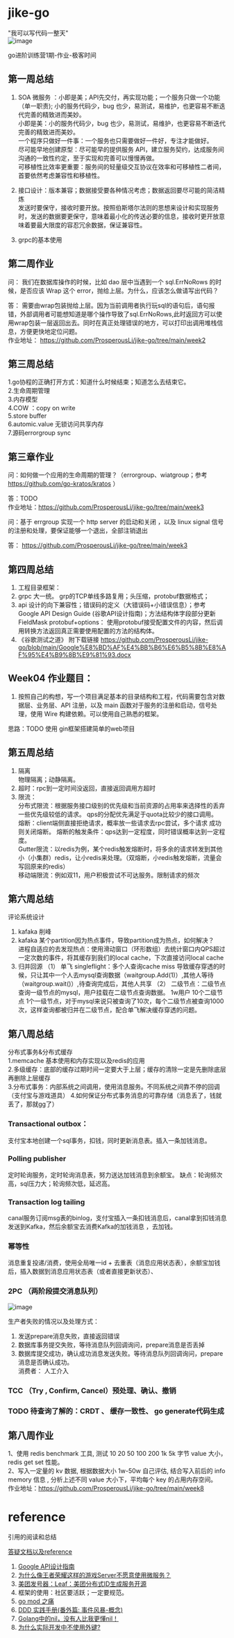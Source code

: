 # jike-go

"我可以写代码一整天"  
![image](https://github.com/ProsperousLi/jike-go/blob/main/docs/u%3D787858893%2C1297713883%26fm%3D26%26gp%3D0.png)

go进阶训练营1期-作业-极客时间

## 第一周总结

1. SOA 微服务 ：小即是美；API先交付，再实现功能；一个服务只做一个功能（单一职责); 小的服务代码少，bug 也少，易测试，易维护，也更容易不断迭代完善的精致进而美妙。  
   小即是美：小的服务代码少，bug 也少，易测试，易维护，也更容易不断迭代完善的精致进而美妙。  
   一个程序只做好一件事：一个服务也只需要做好一件好，专注才能做好。  
   尽可能早地创建原型：尽可能早的提供服务 API，建立服务契约，达成服务间沟通的一致性约定，至于实现和完善可以慢慢再做。  
   可移植性比效率更重要：服务间的轻量级交互协议在效率和可移植性二者间，首要依然考虑兼容性和移植性。      
   
2. 接口设计：版本兼容；数据接受要各种情况考虑；数据返回要尽可能的简洁精炼  
            发送时要保守，接收时要开放。按照伯斯塔尔法则的思想来设计和实现服务时，发送的数据要更保守，意味着最小化的传送必要的信息，接收时更开放意味着要最大限度的容忍冗余数据，保证兼容性。  
3. grpc的基本使用 

## 第二周作业

问： 我们在数据库操作的时候，比如 dao 层中当遇到一个 sql.ErrNoRows 的时候，是否应该 Wrap 这个 error，抛给上层。为什么，应该怎么做请写出代码？ 

答： 需要由wrap包装抛给上层。因为当前调用者执行玩sql的语句后，语句报错，外部调用者可能想知道是哪个操作导致了sql.ErrNoRows,此时返回方可以使用wrap包装一层返回出去。同时在真正处理错误的地方，可以打印出调用堆栈信息，方便更快地定位问题。  
作业地址： https://github.com/ProsperousLi/jike-go/tree/main/week2  

## 第三周总结

1.go协程的正确打开方式：知道什么时候结束；知道怎么去结束它。  
2.生命周期管理  
3.内存模型  
4.COW ：copy on write  
5.store buffer  
6.automic.value 无锁访问共享内存  
7.源码errorgroup sync  

## 第三章作业

问：如何做一个应用的生命周期的管理？（errorgroup、wiatgroup；参考 https://github.com/go-kratos/kratos ）

答：TODO  
作业地址：https://github.com/ProsperousLi/jike-go/tree/main/week3  

问：基于 errgroup 实现一个 http server 的启动和关闭 ，以及 linux signal 信号的注册和处理，要保证能够一个退出，全部注销退出  

答： https://github.com/ProsperousLi/jike-go/tree/main/week3  

## 第四周总结  
1. 工程目录框架：  
2. grpc 大一统。 grp的TCP单线多路复用；头压缩，protobuf数据格式；
3. api 设计的向下兼容性；错误码的定义（大错误码+小错误信息）；参考 Google API Design Guide (谷歌API设计指南)；方法结构体字段部分更新 FieldMask
   protobuf+options： 使用protobuf接受配置文件的内容，然后调用转换方法返回真正需要使用配置的方法的结构体。
4. 《谷歌测试之道》 附下载链接 https://github.com/ProsperousLi/jike-go/blob/main/Google%E8%BD%AF%E4%BB%B6%E6%B5%8B%E8%AF%95%E4%B9%8B%E9%81%93.docx


## Week04 作业题目：

1. 按照自己的构想，写一个项目满足基本的目录结构和工程，代码需要包含对数据层、业务层、API 注册，以及 main 函数对于服务的注册和启动，信号处理，使用 Wire 构建依赖。可以使用自己熟悉的框架。

思路：TODO 使用 gin框架搭建简单的web项目  

## 第五周总结  
1. 隔离  
   物理隔离；动静隔离。  
2. 超时：rpc到一定时间没返回，直接返回调用方超时  
3. 限流：  
   分布式限流：根据服务接口级别的优先级和当前资源的占用率来选择性的丢弃一些优先级较低的请求。 qps的分配优先满足于quota比较少的接口调用。  
   熔断：client端侧直接拒绝请求，概率放一些请求去rpc尝试，多个请求 成功则关闭熔断。 熔断的触发条件：qps达到一定程度，同时错误概率达到一定程度。  
        Gutter限流：以redis为例，某个redis触发熔断时，将多余的请求转发到其他小（小集群）redis，让小redis来处理。（双熔断，小redis触发熔断，流量会写回原来的redis）  
        移动端限流：例如双11，用户积极尝试不可达服务。限制请求的频次

## 第六周总结

评论系统设计
1. kafaka 削峰  
2. kafaka 某个partition因为热点事件，导致partition成为热点，如何解决？  
   进程自适应的去发现热点：使用滑动窗口（环形数组）去统计窗口内QPS超过一定次数的事件，将其缓存到我们的local cache，下次直接访问local cache
3. 归并回源 （1） 单飞 singleflight：多个人查询cache miss 导致缓存穿透的时候，只让其中一个人去mysql查询数据（waitgroup.Add(1)）,其他人等待（waitgroup.wait()）,待查询完成后，其他人共享
           （2） 二级节点：二级节点查询一级节点的mysql，用户挂载在二级节点查询数据。 1w用户 10个二级节点 1个一级节点，对于mysql来说只被查询了10次，每个二级节点被查询1000次，这样查询都被归并在二级节点，配合单飞解决缓存穿透的问题。


## 第八周总结  
分布式事务&分布式缓存  
1.memcache 基本使用和内存实现以及redis的应用  
2.多级缓存：底部的缓存过期时间一定要大于上层；缓存的清除一定是先删除底层再删除上层缓存  
3.分布式事务：内部系统之间调用，使用消息服务。不同系统之间靠不停的回调（支付宝与游戏道具）
4.如何保证分布式事务消息的可靠存储（消息丢了，钱就丢了，那就gg了）  
### Transactional outbox：
   支付宝本地创建一个sql事务，扣钱，同时更新消息表。插入一条加钱消息。
### Polling publisher
   定时轮询服务，定时轮询消息表，努力送达加钱消息到余额宝。
   缺点：轮询频次高，sql压力大；轮询频次低，延迟高。
### Transaction log tailing  
   canal服务订阅msg表的binlog，支付宝插入一条扣钱消息后，canal拿到扣钱消息发送到Kafka，然后余额宝去消费Kafka的加钱消息  ，去加钱。
### 幂等性  
   消息重复投递/消费，使用全局唯一id + 去重表（消息应用状态表），余额宝加钱后，插入数据到消息应用状态表（或者直接更新状态）、  
###  2PC （两阶段提交消息队列）  
![image](https://github.com/ProsperousLi/jike-go/blob/main/docs/%E5%9B%BE%E7%89%871.png)

生产者失败的情况以及处理方式：  
   1. 发送prepare消息失败，直接返回错误  
   2. 数据库事务提交失败，等待消息队列回调询问，prepare消息是否丢掉  
   3. 数据库提交成功，确认成功消息发送失败。等待消息队列回调询问，prepare消息是否确认成功。  
消费者：
   人工介入  
### TCC （Try , Confirm, Cancel）预处理、确认、撤销

### TODO 待查询了解的：CRDT 、 缓存一致性、 go generate代码生成

## 第八周作业  
1、使用 redis benchmark 工具, 测试 10 20 50 100 200 1k 5k 字节 value 大小，redis get set 性能。  
2、写入一定量的 kv 数据, 根据数据大小 1w-50w 自己评估, 结合写入前后的 info memory 信息  , 分析上述不同 value 大小下，平均每个 key 的占用内存空间。  
作业地址：https://github.com/ProsperousLi/jike-go/tree/main/week8

# reference  
引用的阅读和总结  

[答疑文档以及reference](https://shimo.im/docs/JcrTccXkKjJvJdjJ/read)  

1. [Google API设计指南](https://www.bookstack.cn/read/API-design-guide/API-design-guide-README.md)
2. [为什么像王者荣耀这样的游戏Server不愿意使用微服务？](https://blog.csdn.net/github_shequ/article/details/109302632)
3. [美团发号器：Leaf：美团分布式ID生成服务开源](https://tech.meituan.com/2019/03/07/open-source-project-leaf.html)
4. 框架的使用：社区要活跃；一定要规范。  
5. [go mod 之痛](https://xargin.com/go-mod-hurt-gophers/)
6. [DDD 实践手册(番外篇: 事件风暴-概念)](https://zhuanlan.zhihu.com/p/110979132)
7. [Golang中的nil，没有人比我更懂nil！](https://zhuanlan.zhihu.com/p/151140497)  
8. [为什么实际开发中不使用外键?](https://blog.csdn.net/yxz8102/article/details/107303975)

